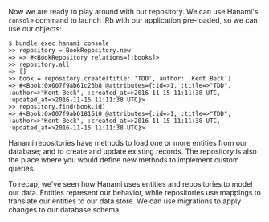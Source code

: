 Now we are ready to play around with our repository. We can use Hanami's `console` command to launch IRb with our application pre-loaded, so we can use our objects:
    
```    
$ bundle exec hanami console
>> repository = BookRepository.new
=> => #<BookRepository relations=[:books]>
>> repository.all
=> []
>> book = repository.create(title: 'TDD', author: 'Kent Beck')
=> #<Book:0x007f9ab61c23b8 @attributes={:id=>1, :title=>"TDD", :author=>"Kent Beck", :created_at=>2016-11-15 11:11:38 UTC, :updated_at=>2016-11-15 11:11:38 UTC}>
>> repository.find(book.id)
=> #<Book:0x007f9ab6181610 @attributes={:id=>1, :title=>"TDD", :author=>"Kent Beck", :created_at=>2016-11-15 11:11:38 UTC, :updated_at=>2016-11-15 11:11:38 UTC}>
```

Hanami repositories have methods to load one or more entities from our database; and to create and update existing records. The repository is also the place where you would define new methods to implement custom queries.

To recap, we've seen how Hanami uses entities and repositories to model our data. Entities represent our behavior, while repositories use mappings to translate our entities to our data store. We can use migrations to apply changes to our database schema.
